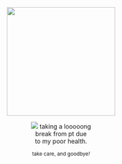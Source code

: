<div align="center">
<img width="250" src="https://files.catbox.moe/u82tna.png">
<p><img src="https://files.catbox.moe/3e3uwo.gif"> taking a looooong 
<br>break from pt due 
<br> to my poor health.</p>
<p><sup>take care, and goodbye<i>!</i></sup></p>
</div>

